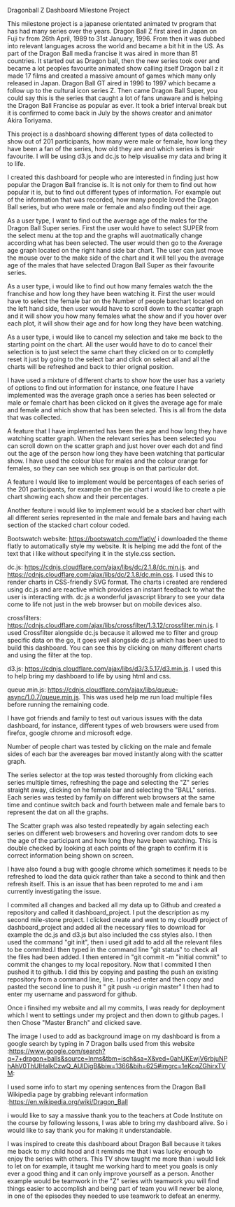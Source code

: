 Dragonball Z Dashboard Milestone Project

This milestone project is a japanese orientated animated tv program that has had many series over the years. Dragon Ball Z first aired in Japan on Fuji tv from 26th April, 1989 to 31st January, 1996.
From then it was dubbed into relevant languages across the world and became a bit hit in the US. As part of the Dragon Ball media francise it was aired in more than 81 countries. It started out as Dragon ball,
then the new series took over and became a lot peoples favourite animated show calling itself Dragon ball z it made 17 films and created a massive amount of games which many only released in Japan. Dragon Ball
GT aired in 1996 to 1997 which became a follow up to the cultural icon series Z. Then came Dragon Ball Super, you could say this is the series that caught a lot of fans unaware and is helping the Dragon Ball Francise
as popular as ever. It took a brief interval break but it is confirmed to come back in July by the shows creator and animator Akira Toriyama.

This project is a dashboard showing different types of data collected to show out of 201 participants, how many were male or female, how long they have been a fan of the series, how old they are and which series is 
their favourite. I will be using d3.js and dc.js to help visualise my data and bring it to life. 

I created this dashboard for people who are interested in finding just how popular the Dragon Ball francise is. It is not only for them to find out how popular it is, but to find out different types of information. For example
out of the information that was recorded, how many people loved the Dragon Ball series, but who were male or female and also finding out their age.

As a user type, I want to find out the average age of the males for the Dragon Ball Super series. First the user would have to select SUPER from the select menu at the top and the graphs will auotmatically change according what has been
selected. The user would then go to the Average age graph located on the right hand side bar chart. The user can just move the mouse over to the make side of the chart and it will tell you the average age of the males that have selected 
Dragon Ball Super as their favourite series.

As a user type, i would like to find out how many females watch the the franchise and how long they have been watching it. First the user would have to select the female bar on the Number of people barchart located on the left hand side,
then user would have to scroll down to the scatter graph and it will show you how many females what the show and if you hover over each plot, it will show their age and for how long they have been watching.

As a user type, i would like to cancel my selection and take me back to the starting point on the chart. All the user would have to do to cancel their selection is to just select the same chart they clicked on or to completly reset it just
by going to the select bar and click on select all and all the charts will be refreshed and back to thier orignal position.



I have used a mixture of different charts to show how the user has a variety of options to find out information for instance, one feature I have implemented was the average graph once a series has been selected or male or female chart has been
clicked on it gives the average age for male and female and which show that has been selected. This is all from the data that was collected.

A feature that I have implemented has been the age and how long they have watching scatter graph. When the relevant series has been selected you can scroll down on the scatter graph and just hover over each dot and find out the age of the person 
how long they have been watching that particular show. I have used the colour blue for males and the colour orange for females, so they can see which sex group is on that particular dot.


A feature I would like to implement would be percentages of each series of the 201 participants, for example on the pie chart i would like to create a pie chart showing each show and their percentages.

Another feature i would like to implement would be a stacked bar chart with all different series represented in the male and female bars and having each section of the stacked chart colour coded.

Bootswatch website: https://bootswatch.com/flatly/ i downloaded the theme flatly to automatically style my website. It is helping me add the font of the text that i like without specifying it in the style.css section.

dc.js: https://cdnjs.cloudflare.com/ajax/libs/dc/2.1.8/dc.min.js. and https://cdnjs.cloudflare.com/ajax/libs/dc/2.1.8/dc.min.css. I used this to render charts in CSS-friendly SVG format. The charts i created are rendered using dc.js and are reactive which provides an instant feedback to what the user is interacting with. dc.js a wonderful javascript library to see your data come to life not
just in the web browser but on mobile devices also.

crossfilters: https://cdnjs.cloudflare.com/ajax/libs/crossfilter/1.3.12/crossfilter.min.js. I used Crossfilter alongside dc.js because it allowed me to filter and group specific data on the go, it goes well alongside dc.js which has been used to build this dashboard. You can see this by clicking on many different charts and using the filter at the top.

d3.js: https://cdnjs.cloudflare.com/ajax/libs/d3/3.5.17/d3.min.js. I used this to help bring my dashboard to life by using html and css.

queue.min.js: https://cdnjs.cloudflare.com/ajax/libs/queue-async/1.0.7/queue.min.js. This was used help me run load multiple files before running the remaining code.

I have got friends and family to test out various issues with the data dashboard, for instance, different types of web browsers were used from firefox, google chrome and microsoft edge. 

Number of people chart was tested by clicking on the male and female sides of each bar the avereages bar moved instantly along with the scatter graph. 

The series selector at the top was tested thoroughly from clicking each series multiple times, refreshing the page and selecting the "Z" series straight away, clicking on he female bar and
selecting the "BALL" series. Each series was tested by family on different web browsers at the same time and continue switch back and fourth between male and female bars to represent the dat on 
all the graphs.

The Scatter graph was also tested repeatedly by again selecting each series on different web browesers and hovering over random dots to see the age of the participant and how long they have been watching. 
This is double checked by looking at each points of the graph to confirm it is correct information being shown on screen.

I have also found a bug with google chrome which sometimes it needs to be refreshed to load the data quick rather than take a second to think and then refresh itself. This is an issue that has been reproted to me
and i am currently investigating the issue.

I commited all changes and backed all my data up to Github and created a repository and called it dashboard_project. I put the description as my second mile-stone project. I clicked create and went to my cloud9 project of dashboard_project and added all the necessary files to download for
example the dc.js and d3.js but also included the css styles also. I then used the command "git init", then i used git add to add all the relevant files to be commited.I then typed in the command line "git status" to check all the files had been added. I then entered in "git commit -m "initial commit"
to commit the changes to my local repository. Now that I commited I then pushed it to github. I did this by copying and pasting the push an existing repository from a command line, line. I pushed enter and then copy and pasted the second line to push it " git push -u origin master"
I then had to enter my username and password for github.

Once i finsihed my website and all my commits, I was ready for deployment which I went to settings under my project and then down to github pages. I then Chose "Master Branch" and clicked save.

The image I used to add as background image on my dashboard is from a google search by typing in 7 Dragon balls used from this website :https://www.google.com/search?q=7+dragon+balls&source=lnms&tbm=isch&sa=X&ved=0ahUKEwjV6rbjuNPhAhV0ThUIHaIkCzwQ_AUIDigB&biw=1366&bih=625#imgrc=1eKcqZGhirxTVM:

I used some info to start my opening sentences from the Dragon Ball Wikipedia page by grabbing relevant information :https://en.wikipedia.org/wiki/Dragon_Ball

i would like to say a massive thank you to the teachers at Code Institute on the course by following lessons, I was able to bring my dashboard alive. So i would like to say thank you for making it understandable.

I was inspired to create this dashboard about Dragon Ball because it takes me back to my child hood and it reminds me that i was lucky enough to enjoy the series with others. This TV show taught me more than i would liek to let on for example,
it taught me working hard to meet you goals is only ever a good thing and it can only improve yourself as a person. Another example would be teamwork in the "Z" series with teamwork you will find things easier to accomplish and being part of team you will never be alone,
in one of the episodes they needed to use teamwork to defeat an enermy.













